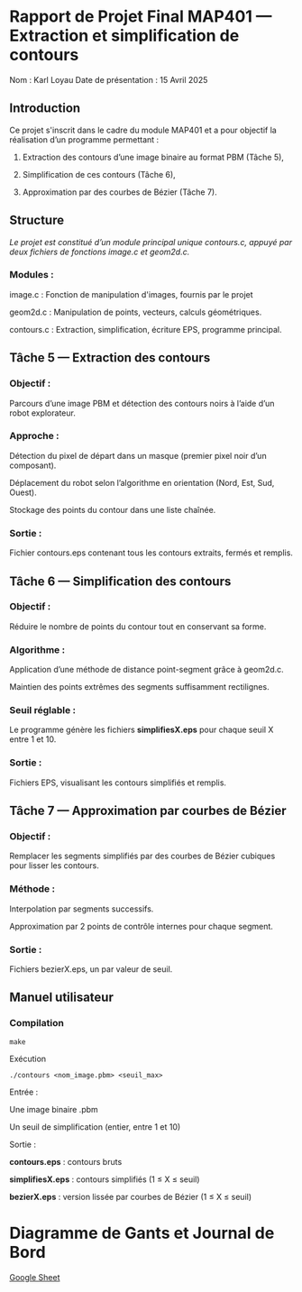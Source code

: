 # Rapport de Projet Final MAP401 — Extraction et simplification de contours

Nom : Karl Loyau
Date de présentation : 15 Avril 2025

## Introduction

Ce projet s'inscrit dans le cadre du module MAP401 et a pour objectif la réalisation d’un programme permettant :

1. Extraction des contours d’une image binaire au format PBM (Tâche 5),

2. Simplification de ces contours (Tâche 6),

3. Approximation par des courbes de Bézier (Tâche 7).

## Structure 

*Le projet est constitué d’un module principal unique contours.c, appuyé par deux fichiers de fonctions image.c et geom2d.c.*

### Modules :

image.c : Fonction de manipulation d'images, fournis par le projet

geom2d.c : Manipulation de points, vecteurs, calculs géométriques.

contours.c : Extraction, simplification, écriture EPS, programme principal.

## Tâche 5 — Extraction des contours

### Objectif :

Parcours d’une image PBM et détection des contours noirs à l’aide d’un robot explorateur.

### Approche :

Détection du pixel de départ dans un masque (premier pixel noir d’un composant).

Déplacement du robot selon l’algorithme en orientation (Nord, Est, Sud, Ouest).

Stockage des points du contour dans une liste chaînée.

### Sortie :

Fichier contours.eps contenant tous les contours extraits, fermés et remplis.

## Tâche 6 — Simplification des contours

### Objectif :

Réduire le nombre de points du contour tout en conservant sa forme.

### Algorithme :

Application d’une méthode de distance point-segment grâce à geom2d.c.

Maintien des points extrêmes des segments suffisamment rectilignes.

### Seuil réglable :

Le programme génère les fichiers **simplifiesX.eps** pour chaque seuil X entre 1 et  10.

### Sortie :

Fichiers EPS, visualisant les contours simplifiés et remplis.

## Tâche 7 — Approximation par courbes de Bézier

### Objectif :

Remplacer les segments simplifiés par des courbes de Bézier cubiques pour lisser les contours.

### Méthode :

Interpolation par segments successifs.

Approximation par 2 points de contrôle internes pour chaque segment.

### Sortie :

Fichiers bezierX.eps, un par valeur de seuil.

## Manuel utilisateur

### Compilation

```make```

Exécution

```./contours <nom_image.pbm> <seuil_max>```

Entrée :

Une image binaire .pbm

Un seuil de simplification (entier, entre 1 et 10)

Sortie :

**contours.eps** : contours bruts

**simplifiesX.eps** : contours simplifiés (1 ≤ X ≤ seuil)

**bezierX.eps** : version lissée par courbes de Bézier (1 ≤ X ≤ seuil)

# Diagramme de Gants et Journal de Bord 

[Google Sheet](https://docs.google.com/spreadsheets/d/1hn9W-QfXijcGs4zlYm8DVTJOehK-ITX7/edit?usp=sharing&ouid=114012893032931909720&rtpof=true&sd=true)